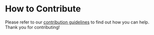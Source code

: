 # How to Contribute

Please refer to our [contribution guidelines](https://ibm.github.io/the-mesh-for-data/contribute/) to find out how you can help.
Thank you for contributing!
